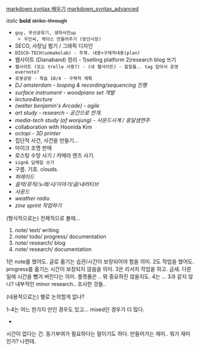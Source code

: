 [markdown syntax 배우기](http://dynalon.github.io/mdwiki/#!quickstart.md)
[markdown_syntax_advanced](http://daringfireball.net/projects/markdown/syntax)

*italic*
**bold**
~~strike-through~~

* `guy, 무선공유기, 생파사진up`
	* `우인씨, 케이스 만들어주기 (방산시장)`
* SECO, 사장님 뵙기 / 그래픽 디자인
* `DISCO-TECH(unmakelab) - 주제. 내용+구체적내용(plan)`
* 웹사이트 (Dianaband) 정리 - 1)selling platform 2)research blog 쓰기
* `웹사이트 (또는 trello 사용?) - (내 웹사이트) - 할일들.. tag 잡아서 운영 evernote?`
* `로봇공방 - 웍숍 10/4 - 구체적 계획`
* *DJ amsterdam - looping & recording/sequencing 진행*
* *surface instrument - woodpiano set 개발*
* *lecture4lecture*
* *(walter benjamin's Arcade) - agile*
* *art study - research - 공간으로 전개.*
* *media-tech study (of wonjung) - 사운드시계 / 옹달샘연주*
* collaboration with Hoonida Kim
* *octopi - 3D printer*
* 집단적 사건, 사건을 만들기...
* 마이크 조명 판매
* 로스팅 수망 사기 / 카메라 렌즈 사기.
* `sign6 답메일 쓰기`
* 구름. 기호. clouds.
* *퍼레이드*
* *음악/뮤직/노래/시/이야기/글/내러티브*
* *사운드*
* *weather radio*
* *zine sprint 작업하기*

(형식적으로는)
전체적으로 볼때...
1. note/ text/ writing
2. note/ todo/ progress/ documentation
3. note/ research/ blog
4. note/ research/ documentation

1은 note를 했어도. 글로 옮기는 습관/시간이 보장되어야 함을 의미.
2도 작업을 했어도. progress를 옮기는 시간이 보장되지 않음을 의미.
3은 리서치 작업을 하고. 금새. 다른 일에 시간을 뺐겨 버린다는 의미. 플랫폼은 .. 뭐 중요하진 않을지도.
4는 ... 3과 같지 않나? 내부적인 minor research.. 조사한 것들..

(내용적으로는)
별로 논의할게 없나?

1-4는 어느 한가지 만인 경우도 있고... mixed인 경우가 더 많다.

-
시간이 없다는 건. 동기부여가 필요하다는 말이기도 하다.
만들어가는 재미..
뭐가 재미인가? 나한테.